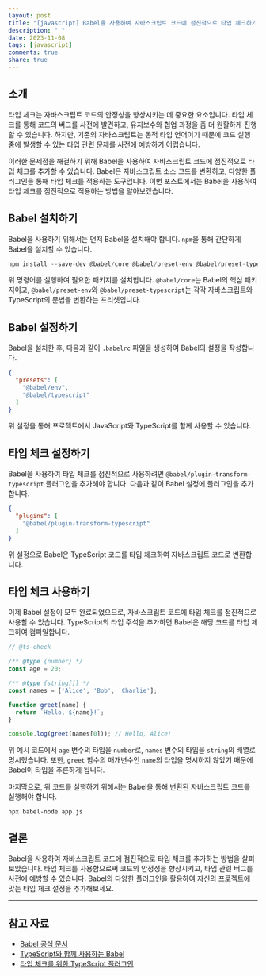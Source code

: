 ```yaml
---
layout: post
title: "[javascript] Babel을 사용하여 자바스크립트 코드에 점진적으로 타입 체크하기"
description: " "
date: 2023-11-08
tags: [javascript]
comments: true
share: true
---
```


## 소개
타입 체크는 자바스크립트 코드의 안정성을 향상시키는 데 중요한 요소입니다. 타입 체크를 통해 코드의 버그를 사전에 발견하고, 유지보수와 협업 과정을 좀 더 원활하게 진행할 수 있습니다. 하지만, 기존의 자바스크립트는 동적 타입 언어이기 때문에 코드 실행 중에 발생할 수 있는 타입 관련 문제를 사전에 예방하기 어렵습니다.

이러한 문제점을 해결하기 위해 Babel을 사용하여 자바스크립트 코드에 점진적으로 타입 체크를 추가할 수 있습니다. Babel은 자바스크립트 소스 코드를 변환하고, 다양한 플러그인을 통해 타입 체크를 적용하는 도구입니다. 이번 포스트에서는 Babel을 사용하여 타입 체크를 점진적으로 적용하는 방법을 알아보겠습니다.

## Babel 설치하기
Babel을 사용하기 위해서는 먼저 Babel을 설치해야 합니다. `npm`을 통해 간단하게 Babel을 설치할 수 있습니다.

```javascript
npm install --save-dev @babel/core @babel/preset-env @babel/preset-typescript
```

위 명령어를 실행하여 필요한 패키지를 설치합니다. `@babel/core`는 Babel의 핵심 패키지이고, `@babel/preset-env`와 `@babel/preset-typescript`는 각각 자바스크립트와 TypeScript의 문법을 변환하는 프리셋입니다.

## Babel 설정하기
Babel을 설치한 후, 다음과 같이 `.babelrc` 파일을 생성하여 Babel의 설정을 작성합니다.

```json
{
  "presets": [
    "@babel/env",
    "@babel/typescript"
  ]
}
```

위 설정을 통해 프로젝트에서 JavaScript와 TypeScript를 함께 사용할 수 있습니다.

## 타입 체크 설정하기
Babel을 사용하여 타입 체크를 점진적으로 사용하려면 `@babel/plugin-transform-typescript` 플러그인을 추가해야 합니다. 다음과 같이 Babel 설정에 플러그인을 추가합니다.

```json
{
  "plugins": [
    "@babel/plugin-transform-typescript"
  ]
}
```

위 설정으로 Babel은 TypeScript 코드를 타입 체크하여 자바스크립트 코드로 변환합니다.

## 타입 체크 사용하기
이제 Babel 설정이 모두 완료되었으므로, 자바스크립트 코드에 타입 체크를 점진적으로 사용할 수 있습니다. TypeScript의 타입 주석을 추가하면 Babel은 해당 코드를 타입 체크하여 컴파일합니다.

```javascript
// @ts-check

/** @type {number} */
const age = 20;

/** @type {string[]} */
const names = ['Alice', 'Bob', 'Charlie'];

function greet(name) {
  return `Hello, ${name}!`;
}

console.log(greet(names[0])); // Hello, Alice!
```

위 예시 코드에서 `age` 변수의 타입을 `number`로, `names` 변수의 타입을 `string`의 배열로 명시했습니다. 또한, `greet` 함수의 매개변수인 `name`의 타입을 명시하지 않았기 때문에 Babel이 타입을 추론하게 됩니다.

마지막으로, 위 코드를 실행하기 위해서는 Babel을 통해 변환된 자바스크립트 코드를 실행해야 합니다.

```shell
npx babel-node app.js
```

## 결론
Babel을 사용하여 자바스크립트 코드에 점진적으로 타입 체크를 추가하는 방법을 살펴보았습니다. 타입 체크를 사용함으로써 코드의 안정성을 향상시키고, 타입 관련 버그를 사전에 예방할 수 있습니다. Babel의 다양한 플러그인을 활용하여 자신의 프로젝트에 맞는 타입 체크 설정을 추가해보세요.

---

## 참고 자료
- [Babel 공식 문서](https://babeljs.io/docs/)
- [TypeScript와 함께 사용하는 Babel](https://babeljs.io/docs/en/next/babel-preset-typescript)
- [타입 체크를 위한 TypeScript 플러그인](https://babeljs.io/docs/en/next/babel-plugin-transform-typescript)